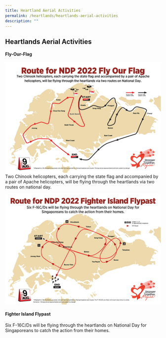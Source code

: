 ```yaml
---
title: Heartland Aerial Activities
permalink: /heartlands/heartlands-aerial-activities
description: ""
---
```

## Heartlands Aerial Activities
#### Fly-Our-Flag
![](/images/Fly_Our_Flag-diagram.jpg)
Two Chinook helicopters, each carrying the state flag and accompanied by a pair of Apache helicopters, will be flying through the heartlands via two routes on national day.

![](/images/Fighter-Island-Flypast.jpg)
#### Fighter Island Flypast
Six F-16C/Ds will be flying through the heartlands on National Day for Singaporeans to catch the action from their homes.